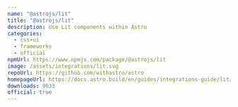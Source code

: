 ```yaml
---
name: "@astrojs/lit"
title: "@astrojs/lit"
description: Use Lit components within Astro
categories:
  - css+ui
  - frameworks
  - official
npmUrl: https://www.npmjs.com/package/@astrojs/lit
image: /assets/integrations/lit.svg
repoUrl: https://github.com/withastro/astro
homepageUrl: https://docs.astro.build/en/guides/integrations-guide/lit/
downloads: 9633
official: true
---
```

